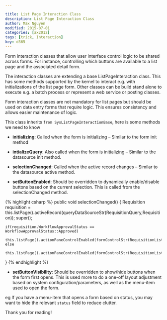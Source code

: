 ```yaml
---

title: List Page Interaction Class
description: List Page Interaction Class
author: Max Nguyen
modified: 2015-07-01
categories: [ax2012]
tags: [trick, Interaction]
key: d365
---
```


Form interaction classes that allow user interface control logic to be shared across forms. For instance, controlling which buttons are available to a list page and the associated detail form.

The interaction classes are extending a base ListPageInteraction class. This has some methods supported by the kernel to interact e.g. with initializations of the list page form. Other classes can be build stand alone to execute e.g. a batch process or represent a web service or posting classes.

Form interaction classes are not mandatory for list pages but should be used on data entry forms that require logic. This ensures consistency and allows easier maintenance of logic.

 This class inherits `from SysListPageInteractionBase`, here is some methods we need to know

* **initializing**: Called when the form is initializing – Similar to the form init method

* **intializeQuery**: Also called when the form is initializing – Similar to the datasource init method.

* **selectionChanged**: Called when the active record changes – Similar to the datasource active method.

* **setButtonEnabled**: Should be overridden to dynamically enable/disable buttons based on the current selection. This is called from the selectionChanged method.
<!--more-->
{% highlight csharp %}
public void selectionChanged()
{
    Requisition requisition = this.listPage().activeRecord(queryDataSourceStr(RequisitionQuery,Requisition));
    super();
   
    if(requisition.WorkflowApprovalStatus == WorkflowApprovalStatus::Approved)
        this.listPage().actionPaneControlEnabled(formControlStr(RequisitionListPage,Edit),true);
    else
        this.listPage().actionPaneControlEnabled(formControlStr(RequisitionListPage,Edit),false);
}
{% endhighlight %}

* **setButtonVisibility**: Should be overridden to show/hide buttons when the form first opens. This is used more to do a one-off layout adjustment based on system configuration/parameters, as well as the menu-item used to open the form. 

eg If you have a menu-item that opens a form based on status, you may want to hide the relevant `status` field to reduce clutter.

Thank you for reading!